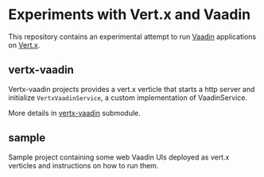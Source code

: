 # Experiments with Vert.x and Vaadin

This repository contains an experimental attempt to run [Vaadin](http://vaadin.com/) 
applications on [Vert.x](http://vertx.io/).

## vertx-vaadin

Vertx-vaadin projects provides a vert.x verticle that starts a http server and initialize `VertxVaadinService`,
a custom implementation of VaadinService.

More details in [vertx-vaadin](vertx-vaadin) submodule.

## sample

Sample project containing some web Vaadin UIs deployed as vert.x verticles and
instructions on how to run them. 


